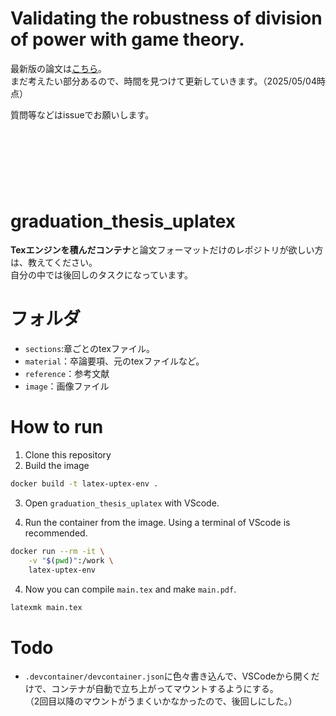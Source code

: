 # Validating the robustness of division of power with game theory.  

最新版の論文は[こちら](./main.pdf)。  
まだ考えたい部分あるので、時間を見つけて更新していきます。（2025/05/04時点）

質問等などはissueでお願いします。


<br><br><br>
------

# graduation_thesis_uplatex

**Texエンジンを積んだコンテナ**と論文フォーマットだけのレポジトリが欲しい方は、教えてください。  
自分の中では後回しのタスクになっています。

# フォルダ
- `sections`:章ごとのtexファイル。
- `material`：卒論要項、元のtexファイルなど。
- `reference`：参考文献
- `image`：画像ファイル

# How to run

1. Clone this repository
2. Build the image

```bash
docker build -t latex-uptex-env .
```

3. Open `graduation_thesis_uplatex` with VScode.

4. Run the container from the image. Using a terminal of VScode is recommended.
```bash
docker run --rm -it \
    -v "$(pwd)":/work \
    latex-uptex-env 
```

4. Now you can compile `main.tex` and make `main.pdf`.
```bash
latexmk main.tex
```




# Todo
- `.devcontainer/devcontainer.json`に色々書き込んで、VSCodeから開くだけで、コンテナが自動で立ち上がってマウントするようにする。  
（2回目以降のマウントがうまくいかなかったので、後回しにした。）

